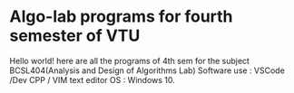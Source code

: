 # Algo-lab programs for fourth semester of VTU
Hello world! here are all the programs of 4th sem for the subject BCSL404(Analysis and Design of Algorithms Lab)
Software use : VSCode /Dev CPP / VIM text editor 
OS : Windows 10.

